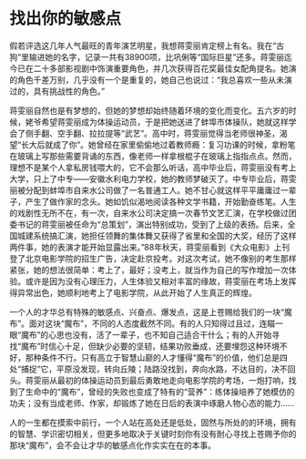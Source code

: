 # 找出你的敏感点


假若评选这几年人气最旺的青年演艺明星，我想蒋雯丽肯定榜上有名。我在“古狗”里输进她的名字，记录一共有38900项，比巩俐等“国际巨星”还多。蒋雯丽迄今已在二十多部影视剧中饰演重要角色，并几次获得百花奖最佳女配角提名。她演的角色千差万别，几乎没有一个是重复的，她自己也说过：“我总喜欢一些从未演过的，具有挑战性的角色。” 

蒋雯丽自然也是有梦想的，但她的梦想却始终随着环境的变化而变化。五六岁的时候，姥爷希望蒋雯丽成为体操运动员，于是把她送进了蚌埠市体操队，她就这样学会了侧手翻、空手翻、拉拉提等“武艺”。高中时，蒋雯丽觉得当老师很神圣，渴望“长大后就成了你”。她曾经在家里偷偷地过着教师瘾：复习功课的时候，拿粉笔在玻璃上写那些需要背诵的东西，像老师一样拿根棍子在玻璃上指指点点。然而，理想不是某个人拿私房钱喂大的，它不会那么听话，高中毕业后，蒋雯丽没有考上大学，只上了中专——安徽水利电力学校，她的教师梦破灭了。中专毕业后，蒋雯丽被分配到蚌埠市自来水公司做了一名普通工人。她不甘心就这样平平庸庸过一辈子，产生了做作家的念头。她如饥似渴地阅读各种文学书籍，开始勤奋练笔。人生的戏剧性无所不在，有一次，自来水公司决定搞一次春节文艺汇演，在学校做过团委书记的蒋雯丽被任命为“总策划”，演出特别成功，受到了上级的表扬。后来，全国城建系统搞汇演，她担任领舞的集体舞又获得了省里和全国的大奖，经历了这样两件事，她的表演才能开始显露出来。”88年秋天，蒋雯丽看到《大众电影》上刊登了北京电影学院的招生广告，决定赴京投考。对这次考试，她不像别的考生那样紧张，她的想法很简单：考上了，最好；没考上，就当作为自己的写作增加一次体验。或许是因为没有心理压力，人生体验又相对丰富的缘故，蒋雯丽在考场上发挥得异常出色，她顺利地考上了电影学院，从此开始了人生真正的辉煌。 

一个人的才华总有特殊的敏感点、兴奋点、爆发点，这是上苍赐给我们的一块“魔布”。面对这块“魔布”，不同的人态度截然不同。有的人只知得过且过，连瞄一眼“魔布”的心思也没有，活了一辈子，也不知自己适合干什么；有的人开始寻找“魔布”时信心十足，但缺少必要的坚韧，结果功败垂成，还要埋怨这种环境不好，那种条件不行。只有高立于智慧山巅的人才懂得“魔布”的价值，他们总是四处“捕捉”它，平原没发现，转向丘陵；陆路没找到，奔向水路，不达目的，决不回头。蒋雯丽从最初的体操运动员到最后勇敢地走向电影学院的考场，一炮打响，找到了生命中的“魔布”，曾经的失败也变成了特有的“营养”：练体操培养了她模仿的功夫；没有当成老师、作家，却锻炼了她在日后的表演中琢磨人物心态的能力…… 

人的一生都在摸索中前行，一个人站在高处还是低处，固然与所处的的环境，拥有的智慧、学识密切相关，但更多地取决于关键时刻你有没有耐心寻找上苍赐予你的那块“魔布”，会不会让才华的敏感点化作实实在在的本事。
  
